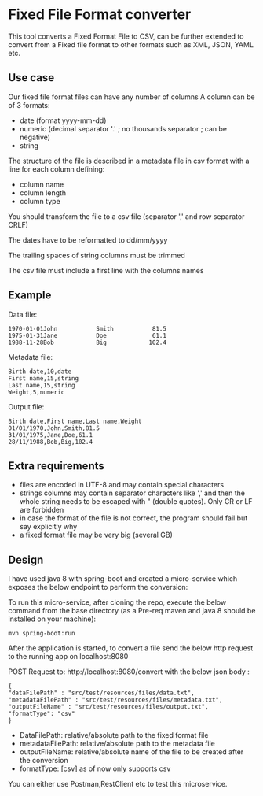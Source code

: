 # Fixed File Format converter

This tool converts a Fixed Format File to CSV, can be further extended to convert from a Fixed file format to other formats such as XML, JSON, YAML etc.

## Use case

Our fixed file format files can have any number of columns
A column can be of 3 formats:
* date (format yyyy-mm-dd)
* numeric (decimal separator '.' ; no thousands separator ; can be negative)
* string

The structure of the file is described in a metadata file in csv format with a line for each column defining:
* column name
* column length
* column type

You should transform the file to a csv file (separator ',' and row separator CRLF)

The dates have to be reformatted to dd/mm/yyyy

The trailing spaces of string columns must be trimmed

The csv file must include a first line with the columns names

## Example

Data file:
```
1970-01-01John           Smith           81.5
1975-01-31Jane           Doe             61.1
1988-11-28Bob            Big            102.4
```

Metadata file:
```
Birth date,10,date
First name,15,string
Last name,15,string
Weight,5,numeric
```

Output file:
```
Birth date,First name,Last name,Weight
01/01/1970,John,Smith,81.5
31/01/1975,Jane,Doe,61.1
28/11/1988,Bob,Big,102.4
```

## Extra requirements
* files are encoded in UTF-8 and may contain special characters
* strings columns may contain separator characters like ',' and then the whole string needs to be escaped with " (double quotes). Only CR or LF are forbidden
* in case the format of the file is not correct, the program should fail but say explicitly why
* a fixed format file may be very big (several GB)

## Design

I have used java 8 with spring-boot and created a micro-service which exposes the below endpoint to perform the conversion:

To run this micro-service, after cloning the repo, execute the below command from the base directory  (as a Pre-req maven and java 8 should be installed on your machine):

```
mvn spring-boot:run

```

After the application is started, to convert a file send the below http request to the running app on localhost:8080

POST Request to: http://localhost:8080/convert with the below json body :

```
{
"dataFilePath" : "src/test/resources/files/data.txt", 
"metadataFilePath" : "src/test/resources/files/metadata.txt", 
"outputFileName" : "src/test/resources/files/output.txt",
"formatType": "csv"
}
```

* DataFilePath: relative/absolute path to the fixed format file
* metadataFilePath: relative/absolute path to the metadata file
* outputFileName: relative/absolute name of the file to be created after the conversion
* formatType: [csv] as of now only supports csv

You can either use Postman,RestClient etc to test this microservice.
